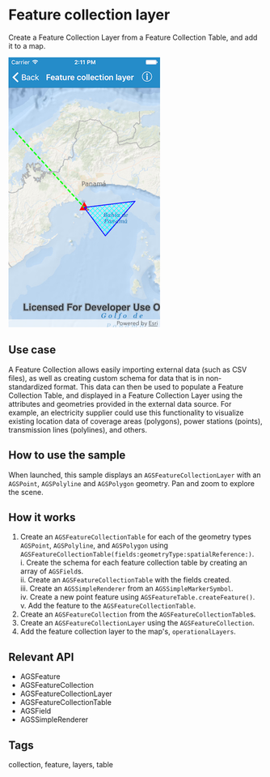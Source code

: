# Feature collection layer

Create a Feature Collection Layer from a Feature Collection Table, and add it to a map.

![Feature collection layer](feature-collection-layer.png)

## Use case

A Feature Collection allows easily importing external data (such as CSV files), as well as creating custom schema for data that is in non-standardized format. This data can then be used to populate a Feature Collection Table, and displayed in a Feature Collection Layer using the attributes and geometries provided in the external data source. For example, an electricity supplier could use this functionality to visualize existing location data of coverage areas (polygons), power stations (points), transmission lines (polylines), and others.

## How to use the sample

When launched, this sample displays an `AGSFeatureCollectionLayer` with an `AGSPoint`, `AGSPolyline` and `AGSPolygon` geometry. Pan and zoom to explore the scene.

## How it works

1. Create an `AGSFeatureCollectionTable` for each of the geometry types `AGSPoint`, `AGSPolyline`, and `AGSPolygon` using `AGSFeatureCollectionTable(fields:geometryType:spatialReference:)`.  
    i. Create the schema for each feature collection table by creating an array of `AGSField`s.    
    ii. Create an `AGSFeatureCollectionTable` with the fields created.  
    iii. Create an `AGSSimpleRenderer` from an `AGSSimpleMarkerSymbol`.  
    iv. Create a new point feature using `AGSFeatureTable.createFeature()`.  
    v. Add the feature to the `AGSFeatureCollectionTable`.  
2. Create an `AGSFeatureCollection` from the `AGSFeatureCollectionTable`s.
3. Create an `AGSFeatureCollectionLayer` using the `AGSFeatureCollection`.
4. Add the feature collection layer to the map's, `operationalLayers`.

## Relevant API

* AGSFeature
* AGSFeatureCollection
* AGSFeatureCollectionLayer
* AGSFeatureCollectionTable
* AGSField
* AGSSimpleRenderer

## Tags

collection, feature, layers, table
